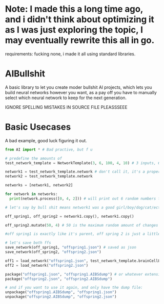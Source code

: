 # Note: I made this a long time ago, and i didn't think about optimizing it as I was just exploring the topic, I may eventually rewrite this all in go.

requirements: fucking none, i made it all using standard libraries.


# AIBullshit
A basic library to let you create moder bullshit AI projects, which lets you build neural networks however you want, as a pay off you have to manually select which neural network to keep for the next generation.

IGNORE SPELLING MISTAKES IN SOURCE FILE PLEASSSEEE

# Basic Usecases

A bad example, good luck figuring it out.
```py
from AI import * # Bad practive, but f u

# predefine the amounts of 
test_network_template = NetworkTemplate(3, 6, 100, 4, 10) # 3 inputs, 6 outputs, 100 'braincell' limit (pretty close to the average orange cat (exagerated)), 4 'startspread' (start mustation), 10 max layers (between in and output)

network1 = test_network_template.network # don't call it, it's a property
network2 = test_network_template.network

networks = [network1, network2]

for network in networks:
  print(network.process([0, 4, 2])) # will print out 6 random numbers for each network, duh

# let's say by bull shit means network1 was a good girl/boy/dog/cat/ect.

off_spring1, off_spring2 = network1.copy(), network1.copy()

off_spring2.mutate(50, 4) # 50 is the maximum random amount of changes done to the network, a change for example can be either the adding or removal of a node/neuron, or a random connection or even a random weight redistribution

#off spring1 is exactly like it's parent, off spring 2 is just a little different (trying so hard not to make a edgy joke)

# let's save both ffs
save_network(off_spring1, "offspring1.json") # saved as json
save_network(off_spring2, "offspring2.json")

off1 = load_network("offspring1.json", test_network_template.brainCellLimit) # brainCellLimit is important if you want to specify further mutate your network, if not leave at default 10
off2 = load_network("offspring2.json")

package("offspring1.json", "offspring1.AIBSdump") # or whatever extension you want, it honestly just uses zlib to compress the file, feel free to delete the json afterwards if you plan to not use the network for a long time and already have storage issues 
package("offspring2.json", "offspring2.AIBSdump")

# and if you want to use it again, and only have the dump file:
unpackage("offspring1.AIBSdump", "offspring1.json")
unpackage("offspring2.AIBSdump", "offspring2.json")
```
